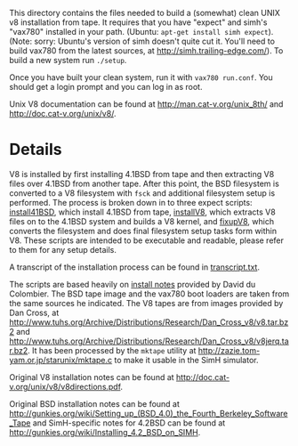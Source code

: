 This directory contains the files needed to build a (somewhat) clean UNIX v8
installation from tape.  It requires that you have "expect" and
simh's "vax780" installed in your path.  (Ubuntu: `apt-get install simh expect`).  
(Note: sorry: Ubuntu's version of simh doesn't quite cut it.  You'll need to
build vax780 from the latest sources, at http://simh.trailing-edge.com/).
To build a new system run `./setup`.

Once you have built your clean system, run it with `vax780 run.conf`.  You should
get a login prompt and you can log in as root.

Unix V8 documentation can be found at http://man.cat-v.org/unix_8th/ and http://doc.cat-v.org/unix/v8/.

# Details

V8 is installed by first installing 4.1BSD from tape and then extracting V8 files over 4.1BSD from
another tape.  After this point, the BSD filesystem is converted to a V8 filesystem with `fsck`
and additional filesystem setup is performed.  The process is broken down in to three expect
scripts: [install41BSD](install41BSD), which install 4.1BSD from tape, [installV8](installV8), which
extracts V8 files on to the 4.1BSD system and builds a V8 kernel, and [fixupV8](fixupV8), which
converts the filesystem and does final filesystem setup tasks form within V8.  These scripts
are intended to be executable and readable, please refer to them for any setup details.

A transcript of the installation process can be found in [transcript.txt](transcript.txt).

The scripts are based heavily on [install notes](http://9legacy.org/9legacy/doc/simh/v8) provided by David du Colombier.
The BSD tape image and the vax780 boot loaders are taken from the same sources he indicated.
The V8 tapes are from images provided by Dan Cross, 
at http://www.tuhs.org/Archive/Distributions/Research/Dan_Cross_v8/v8.tar.bz2
and http://www.tuhs.org/Archive/Distributions/Research/Dan_Cross_v8/v8jerq.tar.bz2.
It has been processed by the `mktape` utility at http://zazie.tom-yam.or.jp/starunix/mktape.c to
make it usable in the SimH simulator.

Original V8 installation notes can be found at http://doc.cat-v.org/unix/v8/v8directions.pdf.

Original BSD installation notes can be found at http://gunkies.org/wiki/Setting_up_(BSD_4.0)_the_Fourth_Berkeley_Software_Tape
and SimH-specific notes for 4.2BSD can be found at http://gunkies.org/wiki/Installing_4.2_BSD_on_SIMH.


